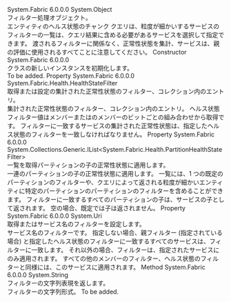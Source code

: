<Type Name="ServiceHealthStateFilter" FullName="System.Fabric.Health.ServiceHealthStateFilter">
  <TypeSignature Language="C#" Value="public sealed class ServiceHealthStateFilter" />
  <TypeSignature Language="ILAsm" Value=".class public auto ansi sealed beforefieldinit ServiceHealthStateFilter extends System.Object" />
  <TypeSignature Language="DocId" Value="T:System.Fabric.Health.ServiceHealthStateFilter" />
  <TypeSignature Language="VB.NET" Value="Public NotInheritable Class ServiceHealthStateFilter" />
  <TypeSignature Language="F#" Value="type ServiceHealthStateFilter = class" />
  <AssemblyInfo>
    <AssemblyName>System.Fabric</AssemblyName>
    <AssemblyVersion>6.0.0.0</AssemblyVersion>
  </AssemblyInfo>
  <Base>
    <BaseTypeName>System.Object</BaseTypeName>
  </Base>
  <Interfaces />
  <Docs>
    <summary>
            フィルター処理<see cref="T:System.Fabric.Health.ServiceHealthState" />オブジェクト。
            </summary>
    <remarks>エンティティのヘルス状態のチャンク クエリは、粒度が細かいするサービスのフィルターの一覧は、クエリ結果に含める必要があるサービスを選択して指定できます。
            渡されるフィルターに関係なく、正常性状態を集計、サービスは、親の評価に使用されるすべてことに注意してください。</remarks>
  </Docs>
  <Members>
    <Member MemberName=".ctor">
      <MemberSignature Language="C#" Value="public ServiceHealthStateFilter ();" />
      <MemberSignature Language="ILAsm" Value=".method public hidebysig specialname rtspecialname instance void .ctor() cil managed" />
      <MemberSignature Language="DocId" Value="M:System.Fabric.Health.ServiceHealthStateFilter.#ctor" />
      <MemberSignature Language="VB.NET" Value="Public Sub New ()" />
      <MemberType>Constructor</MemberType>
      <AssemblyInfo>
        <AssemblyName>System.Fabric</AssemblyName>
        <AssemblyVersion>6.0.0.0</AssemblyVersion>
      </AssemblyInfo>
      <Parameters />
      <Docs>
        <summary>
            <see cref="T:System.Fabric.Health.ServiceHealthStateFilter" /> クラスの新しいインスタンスを初期化します。
            </summary>
        <remarks>To be added.</remarks>
      </Docs>
    </Member>
    <Member MemberName="HealthStateFilter">
      <MemberSignature Language="C#" Value="public System.Fabric.Health.HealthStateFilter HealthStateFilter { get; set; }" />
      <MemberSignature Language="ILAsm" Value=".property instance valuetype System.Fabric.Health.HealthStateFilter HealthStateFilter" />
      <MemberSignature Language="DocId" Value="P:System.Fabric.Health.ServiceHealthStateFilter.HealthStateFilter" />
      <MemberSignature Language="VB.NET" Value="Public Property HealthStateFilter As HealthStateFilter" />
      <MemberSignature Language="F#" Value="member this.HealthStateFilter : System.Fabric.Health.HealthStateFilter with get, set" Usage="System.Fabric.Health.ServiceHealthStateFilter.HealthStateFilter" />
      <MemberType>Property</MemberType>
      <AssemblyInfo>
        <AssemblyName>System.Fabric</AssemblyName>
        <AssemblyVersion>6.0.0.0</AssemblyVersion>
      </AssemblyInfo>
      <ReturnValue>
        <ReturnType>System.Fabric.Health.HealthStateFilter</ReturnType>
      </ReturnValue>
      <Docs>
        <summary>
            取得または設定の集計された正常性状態のフィルター、<see cref="T:System.Fabric.Health.ServiceHealthState" />コレクション内のエントリ。 
            </summary>
        <value>集計された正常性状態のフィルター、<see cref="T:System.Fabric.Health.ServiceHealthState" />コレクション内のエントリ。</value>
        <remarks>ヘルス状態フィルター値はメンバーまたはのメンバーのビットごとの組み合わせから取得<see cref="T:System.Fabric.Health.HealthStateFilter" />です。 フィルターに一致するサービスの集計された正常性状態は、指定したヘルス状態のフィルターを一致しなければなりません。</remarks>
      </Docs>
    </Member>
    <Member MemberName="PartitionFilters">
      <MemberSignature Language="C#" Value="public System.Collections.Generic.IList&lt;System.Fabric.Health.PartitionHealthStateFilter&gt; PartitionFilters { get; }" />
      <MemberSignature Language="ILAsm" Value=".property instance class System.Collections.Generic.IList`1&lt;class System.Fabric.Health.PartitionHealthStateFilter&gt; PartitionFilters" />
      <MemberSignature Language="DocId" Value="P:System.Fabric.Health.ServiceHealthStateFilter.PartitionFilters" />
      <MemberSignature Language="VB.NET" Value="Public ReadOnly Property PartitionFilters As IList(Of PartitionHealthStateFilter)" />
      <MemberSignature Language="F#" Value="member this.PartitionFilters : System.Collections.Generic.IList&lt;System.Fabric.Health.PartitionHealthStateFilter&gt;" Usage="System.Fabric.Health.ServiceHealthStateFilter.PartitionFilters" />
      <MemberType>Property</MemberType>
      <AssemblyInfo>
        <AssemblyName>System.Fabric</AssemblyName>
        <AssemblyVersion>6.0.0.0</AssemblyVersion>
      </AssemblyInfo>
      <ReturnValue>
        <ReturnType>System.Collections.Generic.IList&lt;System.Fabric.Health.PartitionHealthStateFilter&gt;</ReturnType>
      </ReturnValue>
      <Docs>
        <summary>
            一覧を取得<see cref="T:System.Fabric.Health.PartitionHealthStateFilter" />パーティションの子の正常性状態に適用します。
            </summary>
        <value>一連の<see cref="T:System.Fabric.Health.PartitionHealthStateFilter" />パーティションの子の正常性状態に適用します。</value>
        <remarks>一覧には、1 つの既定のパーティションのフィルターや、クエリによって返される粒度が細かいエンティティに特定のパーティションのパーティションのフィルターを含めることができます。
            フィルターに一致するすべてのパーティションの子は、サービスの子として返されます。
            空の場合、既定では子は返されません。</remarks>
      </Docs>
    </Member>
    <Member MemberName="ServiceNameFilter">
      <MemberSignature Language="C#" Value="public Uri ServiceNameFilter { get; set; }" />
      <MemberSignature Language="ILAsm" Value=".property instance class System.Uri ServiceNameFilter" />
      <MemberSignature Language="DocId" Value="P:System.Fabric.Health.ServiceHealthStateFilter.ServiceNameFilter" />
      <MemberSignature Language="VB.NET" Value="Public Property ServiceNameFilter As Uri" />
      <MemberSignature Language="F#" Value="member this.ServiceNameFilter : Uri with get, set" Usage="System.Fabric.Health.ServiceHealthStateFilter.ServiceNameFilter" />
      <MemberType>Property</MemberType>
      <AssemblyInfo>
        <AssemblyName>System.Fabric</AssemblyName>
        <AssemblyVersion>6.0.0.0</AssemblyVersion>
      </AssemblyInfo>
      <ReturnValue>
        <ReturnType>System.Uri</ReturnType>
      </ReturnValue>
      <Docs>
        <summary>
            取得またはサービス名のフィルターを設定します。
            </summary>
        <value>サービス名のフィルターです。</value>
        <remarks>指定しない場合、親フィルター (指定されている場合) と指定したヘルス状態のフィルターに一致するすべてのサービスは、フィルターに一致します。
            それ以外の場合、フィルターは、指定されたサービスにのみ適用されます。 すべての他のメンバーのフィルター、ヘルス状態のフィルターと同様には、このサービスに適用されます。</remarks>
      </Docs>
    </Member>
    <Member MemberName="ToString">
      <MemberSignature Language="C#" Value="public override string ToString ();" />
      <MemberSignature Language="ILAsm" Value=".method public hidebysig virtual instance string ToString() cil managed" />
      <MemberSignature Language="DocId" Value="M:System.Fabric.Health.ServiceHealthStateFilter.ToString" />
      <MemberSignature Language="VB.NET" Value="Public Overrides Function ToString () As String" />
      <MemberSignature Language="F#" Value="override this.ToString : unit -&gt; string" Usage="serviceHealthStateFilter.ToString " />
      <MemberType>Method</MemberType>
      <AssemblyInfo>
        <AssemblyName>System.Fabric</AssemblyName>
        <AssemblyVersion>6.0.0.0</AssemblyVersion>
      </AssemblyInfo>
      <ReturnValue>
        <ReturnType>System.String</ReturnType>
      </ReturnValue>
      <Parameters />
      <Docs>
        <summary>
            フィルターの文字列表現を返します。
            </summary>
        <returns>フィルターの文字列形式。</returns>
        <remarks>To be added.</remarks>
      </Docs>
    </Member>
  </Members>
</Type>